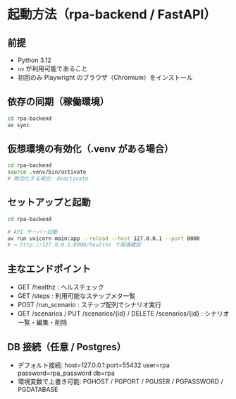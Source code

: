 # 起動方法（rpa-backend / FastAPI）

## 前提
- Python 3.12
- `uv` が利用可能であること
- 初回のみ Playwright のブラウザ（Chromium）をインストール

## 依存の同期（稼働環境）
```bash
cd rpa-backend
uv sync
```

## 仮想環境の有効化（.venv がある場合）
```bash
cd rpa-backend
source .venv/bin/activate
# 無効化する場合: deactivate
```

## セットアップと起動
```bash
cd rpa-backend

# API サーバー起動
uv run uvicorn main:app --reload --host 127.0.0.1 --port 8000
# → http://127.0.0.1:8000/healthz で疎通確認
```

## 主なエンドポイント
- GET /healthz : ヘルスチェック
- GET /steps : 利用可能なステップメタ一覧
- POST /run_scenario : ステップ配列でシナリオ実行
- GET /scenarios / PUT /scenarios/{id} / DELETE /scenarios/{id} : シナリオ一覧・編集・削除

## DB 接続（任意 / Postgres）
- デフォルト接続: host=127.0.0.1 port=55432 user=rpa password=rpa_password db=rpa
- 環境変数で上書き可能: PGHOST / PGPORT / PGUSER / PGPASSWORD / PGDATABASE
